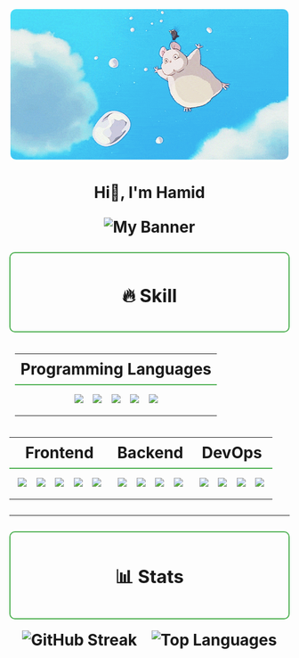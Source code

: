 <div align="center">
  <img src="giphy2.gif" style="border-radius: 10px;">
</div>

<h1 align="center" style="border-bottom: none;">Hi👋, I'm Hamid

![My Banner](./assets/banner.gif)



<div align="center" style="border: 2px solid #4CAF50; padding: 10px; margin-bottom: 10px; border-radius: 10px;">
  <h3>🔥 Skill</h3>
</div>
<!-- Centered Programming Languages Section -->
<table align="center" style="border-collapse: collapse; padding: 10px;">
  <tr align="center">
    <th style="padding: 10px; border-bottom: 2px solid #4CAF50;">Programming Languages</th>
  </tr>
  <tr align="center">
    <td align="center" style="padding: 10px;">
      <img src="https://img.shields.io/badge/javascript-%23323330.svg?style=flat&logo=javascript&logoColor=%23F7DF1E" style="margin: 5px;"/>
      <img src="https://img.shields.io/badge/go-%2300ADD8.svg?style=flat&logo=go&logoColor=white" style="margin: 5px;"/>
      <img src="https://img.shields.io/badge/C%2B%2B-%2300599C.svg?style=flat&logo=c%2B%2B&logoColor=white" style="margin: 5px;"/>
      <img src="https://img.shields.io/badge/python-3670A0?style=flat&logo=python&logoColor=ffdd54" style="margin: 5px;"/>
      <img src="https://img.shields.io/badge/typescript-%23007ACC.svg?style=flat&logo=typescript&logoColor=white" style="margin: 5px;"/>
    </td>
  </tr>
</table>

<!-- Skill Table -->
<table style="border-collapse: collapse; width: 100%;">
  <tr>
    <th style="border-bottom: 2px solid #4CAF50; padding: 10px;">Frontend</th>
    <th style="border-bottom: 2px solid #4CAF50; padding: 10px;">Backend</th>
    <th style="border-bottom: 2px solid #4CAF50; padding: 10px;">DevOps</th>
  </tr>
  <tr>
    <td align="center" style="padding: 10px;">
      <img src="https://img.shields.io/badge/react-%2320232a.svg?style=flat&logo=react&logoColor=%2361DAFB" style="margin: 5px;"/>
      <img src="https://img.shields.io/badge/html5-%23E34F26.svg?style=flat&logo=html5&logoColor=white" style="margin: 5px;"/>
      <img src="https://img.shields.io/badge/css3-%231572B6.svg?style=flat&logo=css3&logoColor=white" style="margin: 5px;"/>
      <img src="https://img.shields.io/badge/javascript-%23323330.svg?style=flat&logo=javascript&logoColor=%23F7DF1E" style="margin: 5px;"/>
      <img src="https://img.shields.io/badge/laravel-%23FF2D20.svg?style=flat&logo=laravel&logoColor=white" style="margin: 5px;"/>
    </td>
    <td align="center" style="padding: 10px;">
      <img src="https://img.shields.io/badge/MongoDB-%234ea94b.svg?style=flat&logo=mongodb&logoColor=white" style="margin: 5px;"/>
      <img src="https://img.shields.io/badge/node.js-6DA55F?style=flat&logo=node.js&logoColor=white" style="margin: 5px;"/>
      <img src="https://img.shields.io/badge/python-3670A0?style=flat&logo=python&logoColor=ffdd54" style="margin: 5px;"/>
      <img src="https://img.shields.io/badge/JavaScript-%23F7DF1E.svg?style=flat&logo=javascript&logoColor=black" style="margin: 5px;"/>
    </td>
    <td align="center" style="padding: 10px;">
      <img src="https://img.shields.io/badge/docker-%230db7ed.svg?style=flat&logo=docker&logoColor=white" style="margin: 5px;"/>
      <img src="https://img.shields.io/badge/kubernetes-%23326ce5.svg?style=flat&logo=kubernetes&logoColor=white" style="margin: 5px;"/>
      <img src="https://img.shields.io/badge/GoogleCloud-%234285F4.svg?style=flat&logo=google-cloud&logoColor=white" style="margin: 5px;"/>
      <img src="https://img.shields.io/badge/tensorflow-%23FF6F00.svg?style=flat&logo=tensorflow&logoColor=white" style="margin: 5px;"/>
    </td>
  </tr>
</table>

---

<!-- Stats Section -->
<div align="center" style="border: 2px solid #4CAF50; padding: 10px; margin-bottom: 10px; border-radius: 10px;">
  <h3>📊 Stats</h3>
</div>

<div align="center">
  <img src="https://github-readme-streak-stats.herokuapp.com/?user=Hamid&theme=transparent&hide_border=true" alt="GitHub Streak" style="margin: 10px;"/>
  <img src="https://github-readme-stats.vercel.app/api/top-langs/?username=Hamid&theme=transparent&hide_border=true&include_all_commits=false&count_private=true&layout=compact" alt="Top Languages" style="margin: 10px;"/>
</div>
